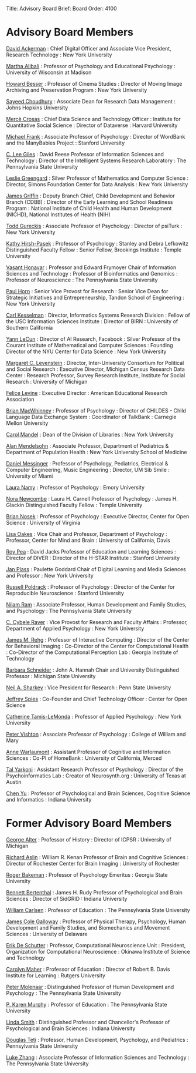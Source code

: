 Title: Advisory Board
Brief: Board
Order: 4100

# Advisory Board Members

[David Ackerman](https://www.nyu.edu/about/leadership-university-administration/office-of-the-president/office-of-the-executivevicepresident/information-technology.html)
: Chief Digital Officer and Associate Vice President, Research Technology
:	New York University

[Martha Alibali](https://psych.wisc.edu/faculty-alibali.htm)
:	Professor of Psychology and Educational Psychology
:	University of Wisconsin at Madison

[Howard Besser](http://tisch.nyu.edu/about/directory/cinema-studies/99017286)
:	Professor of Cinema Studies
:	Director of Moving Image Archiving and Preservation Program
:	New York University

[Sayeed Choudhury](http://www.educause.edu/members/sayeed-choudhury)
: Associate Dean for Research Data Management
: Johns Hopkins University

[Mercè Crosas](http://scholar.harvard.edu/mercecrosas/home)
:	Chief Data Science and Technology Officer
:	Institute for Quantitative Social Science
: Director of Dataverse
:	Harvard University

[Michael Frank](http://web.stanford.edu/~mcfrank/)
:	Associate Professor of Psychology
: Director of WordBank and the ManyBabies Project
:	Stanford University

[C. Lee Giles](http://ist.psu.edu/directory/clg20)
:	David Reese Professor of Information Sciences and Technology
:	Director of the Intelligent Systems Research Laboratory
:	The Pennsylvania State University

[Leslie Greengard](http://www.math.nyu.edu/people/profiles/GREENGARD_Leslie.html)
:	Silver Professor of Mathematics and Computer Science
:	Director, Simons Foundation Center for Data Analysis
: New York University

[James Griffin](https://www.nichd.nih.gov/about/staff/Pages/bio.aspx?nih_id=0012701035)
: Deputy Branch Chief, Child Development and Behavior Branch (CDBB)
: Director of the Early Learning and School Readiness Program
: National Institute of Child Health and Human Development (NICHD), National Institutes of Health (NIH)

[Todd Gureckis](http://psych.nyu.edu/gureckis/)
: Associate Professor of Psychology
: Director of psiTurk
: New York University

[Kathy Hirsh-Pasek](http://www.cla.temple.edu/psychology/faculty/kathryn-hirsh-pasek/)
:	Professor of Psychology
: Stanley and Debra Lefkowitz Distinguished Faculty Fellow
: Senior Fellow, Brookings Institute
:	Temple University

[Vasant Honavar](https://www.ist.psu.edu/directory/faculty/vuh14)
: Professor and Edward Frymoyer Chair of Information Sciences and Technology
: Professor of Bioinformatics and Genomics
: Professor of Neuroscience
: The Pennsylvania State University

[Paul Horn](https://www.nyu.edu/about/leadership-university-administration/office-of-the-president/office-of-the-provost/research-engineering-technology-scholarship/paul-horn.html)
:	Senior Vice Provost for Research
:	Senior Vice Dean for Strategic Initiatives and Entrepreneurship, Tandon School of Engineering
:	New York University

[Carl Kesselman](http://www.isi.edu/about/bio/carl_kesselman)
: Director, Informatics Systems Research Division
:	Fellow of the USC Information Sciences Institute
:	Director of BIRN
:	University of Southern California

[Yann LeCun](http://yann.lecun.com/)
: Director of AI Research, Facebook
:	Silver Professor of the Courant Institute of Mathematical and Computer Sciences
: Founding Director of the NYU Center for Data Science
:	New York University

[Margaret C. Levenstein](http://www-personal.umich.edu/~maggiel/)
: Director, Inter-University Consortium for Political and Social Research
: Executive Director, Michigan Census Research Data Center
: Research Professor, Survey Research Institute, Institute for Social Research
: University of Michigan

[Felice Levine](http://www.aera.net/AboutAERA/WhoWeAre/ExecutiveDirectorofAERA/tabid/11378/Default.aspx)
:	Executive Director
:	American Educational Research Association

[Brian MacWhinney](https://www.cmu.edu/dietrich/psychology/people/core-training-faculty/macwhinney-brian.html)
:	Professor of Psychology
:	Director of CHILDES - Child Language Data Exchange System
: Coordinator of TalkBank
:	Carnegie Mellon University

[Carol Mandel](https://library.nyu.edu/people/carol-mandel/)
:	Dean of the Division of Libraries
:	New York University

[Alan Mendelsohn](https://med.nyu.edu/faculty/alan-l-mendelsohn)
: Associate Professor, Department of Pediatrics & Department of Population Health
: New York University School of Medicine

[Daniel Messinger](http://www.psy.miami.edu/faculty/dmessinger/)
:	Professor of Psychology, Pediatrics, Electrical & Computer Engineering, Music Engineering
: Director, UM Sib Smile
:	University of Miami

[Laura Namy](http://psychology.emory.edu/home/people/faculty/namy-laura.html)
: Professor of Psychology
: Emory University

[Nora Newcombe](http://www.cla.temple.edu/psychology/faculty/nora-newcombe/)
:	Laura H. Carnell Professor of Psychology
: James H. Glackin Distinguished Faculty Fellow
:	Temple University

[Brian Nosek](https://med.virginia.edu/faculty/faculty-listing/ban2b/)
: Professor of Psychology
: Executive Director, Center for Open Science
: University of Virginia

[Lisa Oakes](http://mindbrain.ucdavis.edu/people/lmoakes)
:	Vice Chair and Professor, Department of Psychology
:	Professor, Center for Mind and Brain
:	University of California, Davis

[Roy Pea](https://ed.stanford.edu/faculty/roypea)
:	David Jacks Professor of Education and Learning Sciences
:	Director of DIVER
:	Director of the H-STAR Institute
:	Stanford University

[Jan Plass](http://steinhardt.nyu.edu/faculty_bios/view/Jan_Plass)
:	Paulette Goddard Chair of Digital Learning and Media Sciences and Professor
:	New York University

[Russell Poldrack](https://profiles.stanford.edu/russell-poldrack)
:	Professor of Psychology
: Director of the Center for Reproducible Neuroscience
:	Stanford University

[Nilam Ram](http://www.hhdev.psu.edu/hdfs/directory/bio.aspx?id=138)
:	Associate Professor, Human Development and Family Studies, and Psychology
:	The Pennsylvania State University

[C. Cybele Raver](http://steinhardt.nyu.edu/faculty/C._Cybele_Raver)
: Vice Provost for Research and Faculty Affairs
: Professor, Department of Applied Psychology
: New York University

[James M. Rehg](http://rehg.org/bio/)
:	Professor of Interactive Computing
:	Director of the Center for Behavioral Imaging
:	Co-Director of the Center for Computational Health
:	Co-Director of the Computational Perception Lab
:	Georgia Institute of Technology

[Barbara Schneider](http://education.msu.edu/search/Formview.aspx?email=bschneid%40msu.edu)
:	John A. Hannah Chair and University Distinguished Professor
:	Michigan State University

[Neil A. Sharkey](https://www.research.psu.edu/node/145)
:	Vice President for Research
:	Penn State University

[Jeffrey Spies](https://jeffspies.com/)
: Co-Founder and Chief Technology Officer
: Center for Open Science

[Catherine Tamis-LeMonda](http://steinhardt.nyu.edu/faculty/Catherine_Tamis-LeMonda)
:	Professor of Applied Psychology
:	New York University

[Peter Vishton](http://www.wm.edu/as/psychology/faculty/facultydirectory/vishton_p.php)
:	Associate Professor of Psychology
:	College of William and Mary

[Anne Warlaumont](http://www.ucmerced.edu/content/anne-s-warlaumont)
:	Assistant Professor of Cognitive and Information Sciences
: Co-PI of HomeBank
:	University of California, Merced

[Tal Yarkoni](http://talyarkoni.org/)
: Assistant Research Professor of Psychology
: Director of the Psychoinformatics Lab
: Creator of Neurosynth.org
: University of Texas at Austin

[Chen Yu](http://psych.indiana.edu/faculty/chenyu.php)
:	Professor of Psychological and Brain Sciences, Cognitive Science and Informatics
:	Indiana University

# Former Advisory Board Members

[George Alter](http://www.psc.isr.umich.edu/people/profile/107/George_C_Alter)
:	Professor of History
:	Director of ICPSR
:	University of Michigan

[Richard Aslin](http://www.bcs.rochester.edu/people/faculty/aslin_richard/index.html)
:	William R. Kenan Professor of Brain and Cognitive Sciences
:	Director of Rochester Center for Brain Imaging
:	University of Rochester

[Roger Bakeman](http://www2.gsu.edu/~wwwpsy/bakeman.html)
:	Professor of Psychology Emeritus
:	Georgia State University

[Bennett Bertenthal](http://psych.indiana.edu/faculty/bbertent.php)
:	James H. Rudy Professor of Psychological and Brain Sciences
:	Director of SidGRID
:	Indiana University

[William Carlsen](https://www.ed.psu.edu/c-and-i/directory/william-carlsen)
:	Professor of Education
:	The Pennsylvania State University

[James Cole Galloway](http://www.udel.edu/PT/About%20Us/People/galloway.html)
:	Professor of Physical Therapy, Psychology, Human Development and Family Studies, and Biomechanics and Movement Sciences
:	University of Delaware

[Erik De Schutter](https://groups.oist.jp/cnu/erik-de-schutter)
: Professor, Computational Neuroscience Unit
: President, Organization for Computational Neuroscience
: Okinawa Institute of Science and Technology

[Carolyn Maher](http://gse.rutgers.edu/carolyn_maher)
:	Professor of Education
:	Director of Robert B. Davis Institute for Learning
:	Rutgers University

[Peter Molenaar](http://www.hhdev.psu.edu/hdfs/directory/bio.aspx?id=137)
:	Distinguished Professor of Human Development and Psychology
:	The Pennsylvania State University

[P. Karen Murphy](https://www.ed.psu.edu/epcse/edpsych/people/karen-murphy)
:	Professor of Education
:	The Pennsylvania State University

[Linda Smith](http://psych.indiana.edu/faculty/smith4.php)
:	Distinguished Professor and Chancellor's Professor of Psychological and Brain Sciences
:	Indiana University

[Douglas Teti](http://www.hhd.psu.edu/hdfs/directory/Bio.aspx?id=DouglasTeti)
: Professor, Human Development, Psychology, and Pediatrics
: Pennsylvania State University

[Luke Zhang](http://ist.psu.edu/directory/xuz14)
:	Associate Professor of Information Sciences and Technology
:	The Pennsylvania State University

